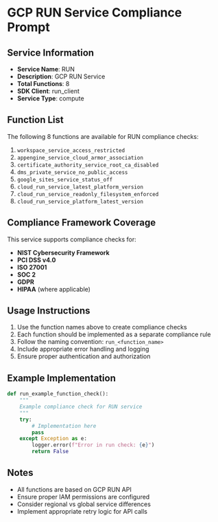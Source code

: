 # GCP RUN Service Compliance Prompt

## Service Information
- **Service Name**: RUN
- **Description**: GCP RUN Service
- **Total Functions**: 8
- **SDK Client**: run_client
- **Service Type**: compute

## Function List
The following 8 functions are available for RUN compliance checks:

1. `workspace_service_access_restricted`
2. `appengine_service_cloud_armor_association`
3. `certificate_authority_service_root_ca_disabled`
4. `dms_private_service_no_public_access`
5. `google_sites_service_status_off`
6. `cloud_run_service_latest_platform_version`
7. `cloud_run_service_readonly_filesystem_enforced`
8. `cloud_run_service_platform_latest_version`


## Compliance Framework Coverage
This service supports compliance checks for:
- **NIST Cybersecurity Framework**
- **PCI DSS v4.0**
- **ISO 27001**
- **SOC 2**
- **GDPR**
- **HIPAA** (where applicable)

## Usage Instructions
1. Use the function names above to create compliance checks
2. Each function should be implemented as a separate compliance rule
3. Follow the naming convention: `run_<function_name>`
4. Include appropriate error handling and logging
5. Ensure proper authentication and authorization

## Example Implementation
```python
def run_example_function_check():
    """
    Example compliance check for RUN service
    """
    try:
        # Implementation here
        pass
    except Exception as e:
        logger.error(f"Error in run check: {e}")
        return False
```

## Notes
- All functions are based on GCP RUN API
- Ensure proper IAM permissions are configured
- Consider regional vs global service differences
- Implement appropriate retry logic for API calls
